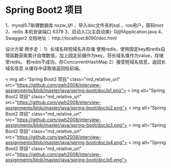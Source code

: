 # Spring Boot2 项目

1、mysql5.7新建数据库 nxzw_ljfl ，导入doc文件夹的sql  ，roo用户，密码root
2、redis 本机安装端口 6379
3、启动入口(主启动类): GjljflApplication.java
4、Swagger2 文档地址：
http://localhost:8090/doc.html

设计方案
两步走：
1）长域名转短域名并存储
使用redis，使用固定key和redis自增函数获取累计自增数值，加上固定前缀作为key，将长域名值作为value，存储至redis。
若redis不成功，存ConcurrentHashMap
2）接受短域名信息，返回长域名信息
从缓存中读取值返回给前端。


< img alt="Spring Boot2 项目" class="md_relative_url" src="https://github.com/gwh2008/interview-assignments/blob/master/java/spring-boot/doc/p1.png">
< img alt="Spring Boot2 项目" class="md_relative_url" src="https://github.com/gwh2008/interview-assignments/blob/master/java/spring-boot/doc/p2.png">
< img alt="Spring Boot2 项目" class="md_relative_url" src="https://github.com/gwh2008/interview-assignments/blob/master/java/spring-boot/doc/p3.png">
< img alt="Spring Boot2 项目" class="md_relative_url" src="https://github.com/gwh2008/interview-assignments/blob/master/java/spring-boot/doc/p4.png">
< img alt="Spring Boot2 项目" class="md_relative_url" src="https://github.com/gwh2008/interview-assignments/blob/master/java/spring-boot/doc/p5.png">
